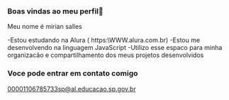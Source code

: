 ### Boas vindas ao meu perfil💜 

Meu nome é mirian salles

-Estou estudando na Alura ( https:\\WWW.alura.com.br)
-Estou me desenvolvendo na linguagem JavaScript 
-Utilizo esse espaco para minha organizacão e compartilhamento dos meus projetos desenvolvidos 

### Voce pode entrar em contato comigo 

00001106785733sp@al.educacao.sp.gov.br

